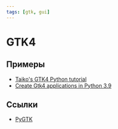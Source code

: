```yaml
---
tags: [gtk, gui]
---
```

# GTK4

## Примеры

* [Taiko's GTK4 Python tutorial](https://github.com/Taiko2k/GTK4PythonTutorial)
* [Create Gtk4 applications in Python 3.9](https://github.com/timlau/gtk4-python)

## Ссылки

* [PyGTK](PyGObject.md)

